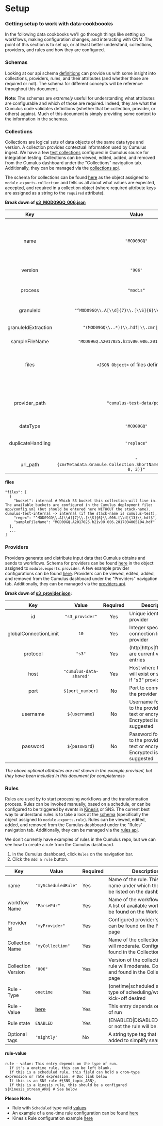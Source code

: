 # Setup

### Getting setup to work with data-cookboooks

In the following data cookbooks we'll go through things like setting up workflows, making configuration changes, and interacting with CNM. The point of this section is to set up, or at least better understand, collections, providers, and rules and how they are configured.


### Schemas

Looking at our api schema [definitions](https://github.com/nasa/cumulus/tree/master/packages/api/models/schemas.js) can provide us with some insight into collections, providers, rules, and their attributes (and whether those are required or not). The schema for different concepts will be reference throughout this document.

**Note:** The schemas are _extremely_ useful for understanding what attributes are configurable and which of those are required. Indeed, they are what the Cumulus code validates definitions (whether that be collection, provider, or others) against. Much of this document is simply providing some context to the information in the schemas.


### Collections

Collections are logical sets of data objects of the same data type and version. A collection provides contextual information used by Cumulus ingest. We have a few [test collections](https://github.com/nasa/cumulus/tree/master/example/data/collections) configured in Cumulus source for integration testing. Collections can be viewed, edited, added, and removed from the Cumulus dashboard under the "Collections" navigation tab. Additionally, they can be managed via the [collections api](https://nasa.github.io/cumulus-api/?language=Python#list-collections).

The schema for collections can be found [here](https://github.com/nasa/cumulus/tree/master/packages/api/models/schemas.js) as the object assigned to `module.exports.collection` and tells us all about what values are expected, accepted, and required in a collection object (where required attribute keys are assigned as a string to the `required` attribute).

**Break down of [s3_MOD09GQ_006.json](https://github.com/nasa/cumulus/tree/master/example/data/collections/s3_MOD09GQ_006.json)**

|Key  |Value|Required  |Description|
|:---:|:-----:|:--------:|---|
|name |`"MOD09GQ"`|Yes|The name attribute designates the name of the collection. This is the name under which the collection will be displayed on the dashboard|
|version|`"006"`|Yes|A version tag for the collection|
|process|`"modis"`|Yes|The options for this are found in "ChooseProcess and in workflows.yml|
|granuleId|`"^MOD09GQ\\.A[\\d]{7}\\.[\\S]{6}\\.006.[\\d]{13}$"`|Yes|REGEX to match granuleId|
|granuleIdExtraction|`"(MOD09GQ\\..*)(\\.hdf\|\\.cmr\|_ndvi\\.jpg)"`|Yes|REGEX that extracts granuleId from file names|
|sampleFileName|`"MOD09GQ.A2017025.h21v00.006.2017034065104.hdf"`|Yes|...|
|files|`<JSON Object>` of files defined [here](#files)|Yes|Describe the individual files that will exist for each granule in this collection (size, browse, meta, etc.)|
|provider_path|`"cumulus-test-data/pdrs"`|No|This collection is expecting to find data in a `cumulus-test-data/pdrs` directory, whether that be in S3 or at an http endpoint|
|dataType|`"MOD09GQ"`|No|# TODO|
|duplicateHandling|`"replace"`|No|(replace\|version\|skip) determines granule duplicate handling scheme|
|url_path|`"{cmrMetadata.Granule.Collection.ShortName}/{substring(file.name, 0, 3)}"`|No|Filename without extension|


#### files
```
"files": [
  {
    "bucket": internal # Which S3 bucket this collection will live in. The available buckets are configured in the Cumulus deployment file: app/config.yml (but should be entered here WITHOUT the stack-name). cumulus-test-internal -> internal (if the stack-name is cumulus-test),
    "regex": "^MOD09GQ\\.A[\\d]{7}\\.[\\S]{6}\\.006.[\\d]{13}\\.hdf$",
    "sampleFileName": "MOD09GQ.A2017025.h21v00.006.2017034065104.hdf"
  },
  ...
]
```


### Providers

Providers generate and distribute input data that Cumulus obtains and sends to workflows. Schema for providers can be found [here](https://github.com/nasa/cumulus/tree/master/packages/api/models/schemas.js) in the object assigned to `module.exports.provider`. A few example provider configurations can be found [here](https://github.com/nasa/cumulus/tree/master/example/data/providers). Providers can be viewed, edited, added, and removed from the Cumulus dashboard under the "Providers" navigation tab. Additionally, they can be managed via the [providers api](https://nasa.github.io/cumulus-api/?language=Python#list-providers).

**Break down of [s3_provider.json](https://github.com/nasa/cumulus/tree/tree/example/data/providers/s3_provider.json):**

|Key|Value|Required|Description|
|:---:|:-----:|:------:|-----------|
|id|`"s3_provider"`|Yes|Unique identifier for provider|
|globalConnectionLimit|`10`|Yes|Integer specifying the connection limit to the provider|
|protocol|`"s3"`|Yes|(http\|https\|ftp\|sftp\|s3) are current valid entries|
|host|`"cumulus-data-shared"`|Yes|Host where the files will exist or s3 bucket if "s3" provider|
|port|`${port_number}`|No|Port to connect with the provider on|
|username|`${username}`|No|Username for access to the provider. Plain-text or encrypted. Encrypted is highly suggested|
|password|`${password}`|No|Password for accces to the provider. Plain-text or encrypted. Encrypted is highly suggested|

_The above optional attributes are not shown in the example provided, but they have been included in this document for completeness_


### Rules

Rules are used by to start processing workflows and the transformation process. Rules can be invoked manually, based on a schedule, or can be configured to be triggered by events in [Kinesis](./cnm-workflow.md) or SNS. The current best way to understand rules is to take a look at the [schema](https://github.com/nasa/cumulus/tree/master/packages/api/models/schemas.js) (specifically the object assigned to `module.exports.rule`). Rules can be viewed, edited, added, and removed from the Cumulus dashboard under the "Rules" navigation tab. Additionally, they can be managed via the [rules api](https://nasa.github.io/cumulus-api/?language=Python#list-rules).

We don't currently have examples of rules in the Cumulus repo, but we can see how to create a rule from the Cumulus dashboard.
1. In the Cumulus dashboard, click `Rules` on the navigation bar.
2. Click the `Add a rule` button.

|Key|Value|Required|Description|
|---|-----|--------|-----------|
|name|`"myScheduledRule"`|Yes|Name of the rule. This is the name under which the rule will be listed on the dashboard|
|workflow Name|`"ParsePdr"`|Yes|Name of the workflow to be run. A list of available workflows can be found on the Workflows page|
|Provider Id|`"myProvider"`|Yes|Configured provider's iD. This can be found on the Providerse page|
|Collection Name|`"myCollection"`|Yes|Name of the collection this rule will moderate. Configured and found in the Collections page|
|Collection Version|`"006"`|Yes|Version of the collection this rule will moderate. Configured and found in the Collections page|
|Rule - Type|`onetime`|Yes|(onetime\|scheduled\|sns\|kinesis) type of scheduling/workflow kick-off desired|
|Rule - Value|[here](#rule-value)|Yes|This entry depends on the type of run|
|Rule state|`ENABLED`|Yes|(ENABLED\|DISABLED) whether or not the rule will be active|
|Optional tags|`"nightly"`|No|A string type tag that can be added to simplify search|

#### rule-value
```
rule - value: This entry depends on the type of run.
  If it's a onetime rule, this can be left blank.
  If this is a scheduled rule, this field can hold a cron-type expression or rate expression. # Doc link below
  If this is an SNS rule #{SNS_topic_ARN},
  If this is a kinesis rule, this should be a configured ${Kinesis_stream_ARN} # See below
```

**Please Note:**
* Rule with `Scheduled` type valid [values](https://docs.aws.amazon.com/AmazonCloudWatch/latest/events/ScheduledEvents.html)
* An example of a one-time rule configuration can be found [here](./hello-world.md/#execution)
* Kinesis Rule configuration example [here](./cnm-workflow.md#rule-configuration)

